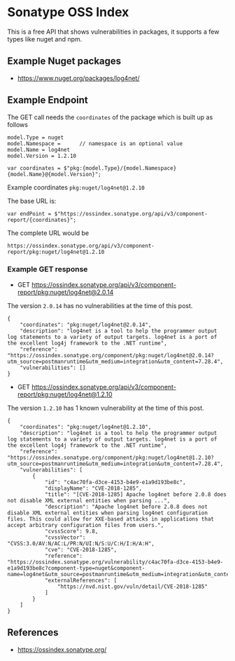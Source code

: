 # Sonatype OSS Index

This is a free API that shows vulnerabilities in packages, it supports a few types like nuget and npm.

## Example Nuget packages

* https://www.nuget.org/packages/log4net/

## Example Endpoint

The GET call needs the `coordinates` of the package which is built up as follows

```
model.Type = nuget
model.Namespace =      // namespace is an optional value
model.Name = log4net
model.Version = 1.2.10

var coordinates = $"pkg:{model.Type}/{model.Namespace}{model.Name}@{model.Version}";
```

Example coordinates `pkg:nuget/log4net@1.2.10`

The base URL is:

```
var endPoint = $"https://ossindex.sonatype.org/api/v3/component-report/{coordinates}";
```

The complete URL would be

```
https://ossindex.sonatype.org/api/v3/component-report/pkg:nuget/log4net@1.2.10
```

### Example GET response

* GET https://ossindex.sonatype.org/api/v3/component-report/pkg:nuget/log4net@2.0.14

The version `2.0.14` has no vulnerabilities at the time of this post.

```
{
    "coordinates": "pkg:nuget/log4net@2.0.14",
    "description": "log4net is a tool to help the programmer output log statements to a variety of output targets. log4net is a port of the excellent log4j framework to the .NET runtime",
    "reference": "https://ossindex.sonatype.org/component/pkg:nuget/log4net@2.0.14?utm_source=postmanruntime&utm_medium=integration&utm_content=7.28.4",
    "vulnerabilities": []
}
```

* GET https://ossindex.sonatype.org/api/v3/component-report/pkg:nuget/log4net@1.2.10

The version `1.2.10` has 1 known vulnerability at the time of this post.

```
{
    "coordinates": "pkg:nuget/log4net@1.2.10",
    "description": "log4net is a tool to help the programmer output log statements to a variety of output targets. log4net is a port of the excellent log4j framework to the .NET runtime",
    "reference": "https://ossindex.sonatype.org/component/pkg:nuget/log4net@1.2.10?utm_source=postmanruntime&utm_medium=integration&utm_content=7.28.4",
    "vulnerabilities": [
        {
            "id": "c4ac70fa-d3ce-4153-b4e9-e1a9d193be8c",
            "displayName": "CVE-2018-1285",
            "title": "[CVE-2018-1285] Apache log4net before 2.0.8 does not disable XML external entities when parsing ...",
            "description": "Apache log4net before 2.0.8 does not disable XML external entities when parsing log4net configuration files. This could allow for XXE-based attacks in applications that accept arbitrary configuration files from users.",
            "cvssScore": 9.8,
            "cvssVector": "CVSS:3.0/AV:N/AC:L/PR:N/UI:N/S:U/C:H/I:H/A:H",
            "cve": "CVE-2018-1285",
            "reference": "https://ossindex.sonatype.org/vulnerability/c4ac70fa-d3ce-4153-b4e9-e1a9d193be8c?component-type=nuget&component-name=log4net&utm_source=postmanruntime&utm_medium=integration&utm_content=7.28.4",
            "externalReferences": [
                "https://nvd.nist.gov/vuln/detail/CVE-2018-1285"
            ]
        }
    ]
}
```

## References

- https://ossindex.sonatype.org/